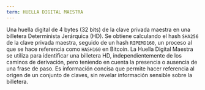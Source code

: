 ```yaml
---
term: HUELLA DIGITAL MAESTRA
---
```


Una huella digital de 4 bytes (32 bits) de la clave privada maestra en una billetera Determinista Jerárquica (HD). Se obtiene calculando el hash `SHA256` de la clave privada maestra, seguido de un hash `RIPEMD160`, un proceso al que se hace referencia como `HASH160` en Bitcoin. La Huella Digital Maestra se utiliza para identificar una billetera HD, independientemente de los caminos de derivación, pero teniendo en cuenta la presencia o ausencia de una frase de paso. Es información concisa que permite hacer referencia al origen de un conjunto de claves, sin revelar información sensible sobre la billetera.